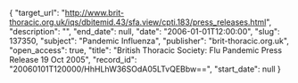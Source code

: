 {
  "target_url": "http://www.brit-thoracic.org.uk/iqs/dbitemid.43/sfa.view/cpti.183/press_releases.html", 
  "description": "", 
  "end_date": null, 
  "date": "2006-01-01T12:00:00", 
  "slug": 137350, 
  "subject": "Pandemic Influenza", 
  "publisher": "brit-thoracic.org.uk", 
  "open_access": true, 
  "title": "British Thoracic Society: Flu Pandemic Press Release 19 Oct 2005", 
  "record_id": "20060101T120000/HhHLhW36SOdA05LTvQEBbw==", 
  "start_date": null
}


